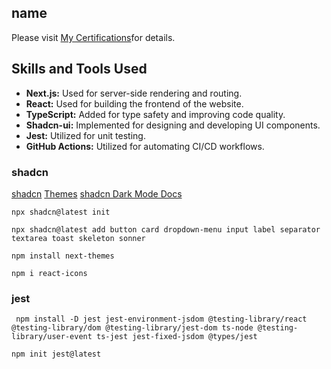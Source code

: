 ## name

Please visit [My Certifications](https://my-certifications-app.vercel.app/)for details.

## Skills and Tools Used

- **Next.js:** Used for server-side rendering and routing.
- **React:** Used for building the frontend of the website.
- **TypeScript:** Added for type safety and improving code quality.
- **Shadcn-ui:** Implemented for designing and developing UI components.
- **Jest:** Utilized for unit testing.
- **GitHub Actions:** Utilized for automating CI/CD workflows.

### shadcn

[shadcn](https://ui.shadcn.com/)
[Themes](https://ui.shadcn.com/themes)
[shadcn Dark Mode Docs](https://ui.shadcn.com/docs/dark-mode/next)

```
npx shadcn@latest init

npx shadcn@latest add button card dropdown-menu input label separator textarea toast skeleton sonner

npm install next-themes

npm i react-icons

```

### jest

```
 npm install -D jest jest-environment-jsdom @testing-library/react @testing-library/dom @testing-library/jest-dom ts-node @testing-library/user-event ts-jest jest-fixed-jsdom @types/jest

npm init jest@latest

```
